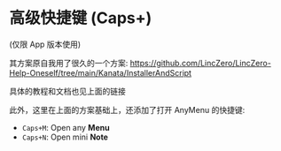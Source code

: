 # 高级快捷键 (Caps+)

(仅限 App 版本使用)

其方案原自我用了很久的一个方案: https://github.com/LincZero/LincZero-Help-Oneself/tree/main/Kanata/InstallerAndScript

具体的教程和文档也见上面的链接

此外，这里在上面的方案基础上，还添加了打开 AnyMenu 的快捷键:

- `Caps+M`: Open any **Menu**
- `Caps+N`: Open mini **Note**
